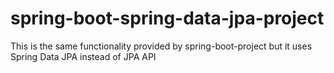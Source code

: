 # spring-boot-spring-data-jpa-project
This is the same functionality provided by spring-boot-project but it uses Spring Data JPA instead of JPA API
